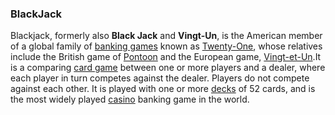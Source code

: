 ### BlackJack

Blackjack, formerly also **Black Jack** and **Vingt-Un**, is the American member of a global family of [banking games](https://en.wikipedia.org/wiki/Banking_game) known as [Twenty-One](https://en.wikipedia.org/wiki/Twenty-One_(card_game)), whose relatives include the British game of [Pontoon](https://en.wikipedia.org/wiki/Pontoon_(card_game)) and the European game, [Vingt-et-Un](https://en.wikipedia.org/wiki/Vingt-et-Un).It is a comparing [card game](https://en.wikipedia.org/wiki/Card_game) between one or more players and a dealer, where each player in turn competes against the dealer. Players do not compete against each other. It is played with one or more [decks](https://en.wikipedia.org/wiki/Playing_card) of 52 cards, and is the most widely played [casino](https://en.wikipedia.org/wiki/Casino_game) banking game in the world.

